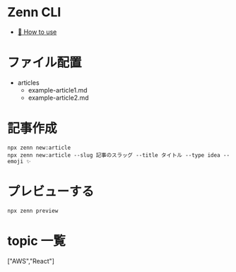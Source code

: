 # Zenn CLI

- [📘 How to use](https://zenn.dev/zenn/articles/zenn-cli-guide)

# ファイル配置

- articles
  - example-article1.md
  - example-article2.md

# 記事作成

```
npx zenn new:article
npx zenn new:article --slug 記事のスラッグ --title タイトル --type idea --emoji ✨
```

# プレビューする

```
npx zenn preview
```

# topic 一覧

["AWS","React"]
